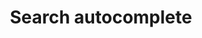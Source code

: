 ---
# This file is a template to document a new component within the GOV.UK Publishing Design Guide website.
layout: component-documentation
sectionKey: Components
eleventyNavigation:
  parent: Components

# Step 1: Duplicate and rename this file to the proposed component you want to include in the Publishing Design Guide website.
# When duplicating and renaming this file use lowercase and replace any spaces with a dash (ie. -)

# Step 2: Set "eleventyExcludeFromCollections" to "false". This will ensure that the code snippet is commented out and this page will be display withinin the Publishing Design Guide.
eleventyExcludeFromCollections: false

# Step 3: Input data points according to fields below to the best of your ability. Any fields without any data points will not be displayed on the website.

# Name of the component
# This is the name of the component (ex. Attachment). It is required to display the title on the page, in the meta data, and in the left-hand navigation menu of the components page.
title: Search autocomplete

# Description of the component
# This briefly describes what the component is. It is required to display the description on the page, and in the <head> meta description.
description: Suggesting search queries in a dropdown as users type in the search bar of GOV.UK

# Embedding the figma file of the component
# This will display a Figma embed on the page.
# To add a Figma embed, copy only the URL within the embed snippet.
figmaLink: #Delete this comment before entering the Figma embed URL of the Figma representaiton of this component.

# When to use this component
# Briefly describe the situation(s) when to use this component.
# You MUST wrap this in single quotation marks (ie. ' '), since markdown can be used to enter this information. To create a heading, use three hashes (ie. ###).
whenToUse:
  'Use search autocomplete when you are dealing with dynamic data and want to reduce typing effort for users and help them formulate search queries by filling in the blanks (think of Google search).'

# When not to use this component
# Briefly describe the situation(s) when not to use this component.
# You MUST wrap this in single quotation marks (ie. ' '), since markdown can be used to enter this information. To create a heading, use three hashes (ie. ###).
whenNotToUse:
  – Do not use search autocomplete when you are dealing with a limited database and users can easily find what they need with a simple search.  

  – Do not use search autocomplete unless the model is properly trained and you have validated it provides relevant and factually correct suggestions.

# How the component works
# Briefly descibe how this component works. For instance, listing out what happens when an end-user interacts with this component.
# You MUST wrap this in single quotation marks (ie. ' '), since markdown can be used to enter this information. To create a heading, use three hashes (ie. ###).
howItWorks:
  The data model behind the autocomplete feature is powered by Google Vertex AI Search, the search product we launched on GOV.UK in February 2024. This model is trained on anonymised user search queries (from people who have consented to analytics tracking), which Google processes and refines to provide relevant autocomplete suggestions.  
  The autocomplete suggestions appear after 3 characters because we noticed that the suggestions were more relevant after that threshold. The suggested keywords to formulate the new query are highlighted in bold (as it's a standard pattern), and we limit the suggestions to 5 in order to reduce cognitive load and prevent unnecessary scrolling. Selecting a suggestion from the dropdown will update the search query in the search bar and take the user to the search results page – showing results relevant to the selected query.<br><br>
  **Useful reads**<br>
  [Launch blog post](https://design-system.service.gov.uk/)<br>
  [Github page](https://govuk-finder-frontend.herokuapp.com/component-guide/search_with_autocomplete)<br><br>
  

# Variations for this component
# List out any variations that exist for this component by providing (1) the name of said variation and (2) a brief description of that variation.
variations:
  # To add additional variations duplicate the the fields below (adhering to the formating) but increase the count by one integer.
  0:
    title: Differences with how search autocomplete is used on the Design System website
    description:
      'The [Design System website](https://design-system.service.gov.uk/) uses search autocomplete in a slightly different way – known internally as the [accessible autocomplete](https://github.com/alphagov/accessible-autocomplete). <br>

      **Typing and suggestions behaviour** <br>
      On the GOV.UK search autocomplete, a maximum of 5 search query suggestions appear in a dropdown after typing 3 characters. The suggestions show keywords to add to what the user has typed in the search bar. The dropdown pushes the content down to avoid any overlays – which are a problem for screan readers. Whilst in the Design system page autocomplete, you get an unlimited amount of results in a dropdown as soon as you type, and the dropdown overlays the content and includes interal scrolling. The search results (NOT search query suggestions) match the keywords typed and are populated from a static data list. For example if I type ‘ra‘, I get the result ‘radio buttons‘.<br>

      **Styling** <br>
      – On GOV.UK search autocomplete we use a light grey background and underline the text on hover state – while the hover state used in the design systems uses a blue background and white text. The reason why the Search team made the hover state different is because on GOV.UK sometimes the search autocomplete dropdown sits on top of a blue background (for example on the homepage), which merges with the blue colour on hover and makes the autocomplete suggestion hard to read. For this reason we changed it to a light grey background with text underline, which passed the DAC usability audit. <br><br>
      – The horizontal grey lines that separate the suggestions in the dropdown have a 15px padding left and right on GOV.UK – while the lines go edge to edge in the Design System search. The extra space added in the GOV.UK variation allows the list of suggestions breathe more, which contributes to having better visual harmony and a feeling of clean design.<br><br>
      Our suggestion would be to update the Design System hover state and line separators to the how they work on GOV.UK – so they are more consistent.<br><br>
      **Accessibility** <br>
      This variation was iterated recently (Dec 2024) to make it more accessible for users who use accessibility functionalities that enlarge the content on the screen to make it easier to see and read. <a href="https://github.com/alphagov/govuk-design-system/pull/4220"> Read more about this. </a> <br>
      The search autocomplete used on GOV.UK should implement this to improve accessibility and bring consistency.<br><br>'

# Evidence and insights for this component
# List out all past documentation/supporting material with regards to or realted to this component. It can include (1) past design documentation, (2) research findings, and (3) presentations.
insights:
  # To add additional insights duplicate the the fields below (adhering to the formating) but increase the count by one integer.
  2:
    # A description is REQUIRED in order for this information to render on the page.
    date: July 2024
    description:
      Design System DAC audit reporting issues with search autocomplete dropdown
    title: Autocomplete - Lack of visual cue for results
    link: https://github.com/alphagov/govuk-design-system/issues/4015
    documentFormat: Github
  1:
    # A description is REQUIRED in order for this information to render on the page.
    date: June 2024 
    description:
      Search team desk research analysis on how search is used on GOV.UK (before autocomplete was implemented)
    title: Site search desk research and analytics findings
    link: https://docs.google.com/presentation/d/1IoupQiEuCLMc-AOEUntGeKwQPIG-cWmnleuHOgujOuI/edit?pli=1#slide=id.g10d42026b8_2_0
    documentFormat: Google Slides
  0:
    # A description is REQUIRED in order for this information to render on the page.
    date: June 2024 
    description:
      Search team pop up research analysis on autocomplete (and filters)
    title: GOV.UK Search Autocomplete + filters pop up research findings
    link: https://docs.google.com/presentation/d/1Xkhc5ohCzFBwoFcby1CGfX_FwLRrYjIEf9VdgGVbdtE/edit?pli=1#slide=id.g10d42026b8_2_0
    documentFormat: Google Slides
# Accessibilty criteria for this component
# List out the accessibility for this component.
# You MUST wrap this in single quotation marks (ie. ' '), since markdown can be used to enter this information. To create a heading, use three hashes (ie. ###).
accessibilty:
  '[Read accessibility criteria on Github](https://govuk-finder-frontend.herokuapp.com/component-guide/search_with_autocomplete#accessibility-acceptance-criteria)<br><br>'

# Other design systems
# List out all the other design systems that have documented this exact same component. This includes the GOV.UK Design System, along with other UK government departments.
designSystems:
  # To add additional design systems duplicate the the fields below (adhering to the formating) but increase the count by one integer.
  0:
    # Both title and link are REQUIRED in order to display this information on the page.
    title: #Delete this comment before entering the name of the Publishing Design Guide.
    link: #Delete this comment before entering the URL of the corresponding Publishing Design Guide.

# Existing issues with this component
# List of all the issues that are associated with this component, (1) containing the title used to describe the issue on GitHub, and (2) the link to the GitHub issue itself.
issues:
  # To add additional issues duplicate the the fields below (adhering to the formating) but increase the count by one integer.
  0:
    # Both title and link are REQUIRED in order to display this information on the page.
    title: #Delete this comment before entering the title of the GitHub issue.
    link: #Delete this comment before entering the URL of the corresponding GitHub issue.
---